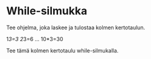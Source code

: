 # While-silmukka

Tee ohjelma, joka laskee ja tulostaa kolmen kertotaulun.

1*3=3
2*3=6
...
10*3=30

Tee tämä kolmen kertotaulu while-silmukalla.